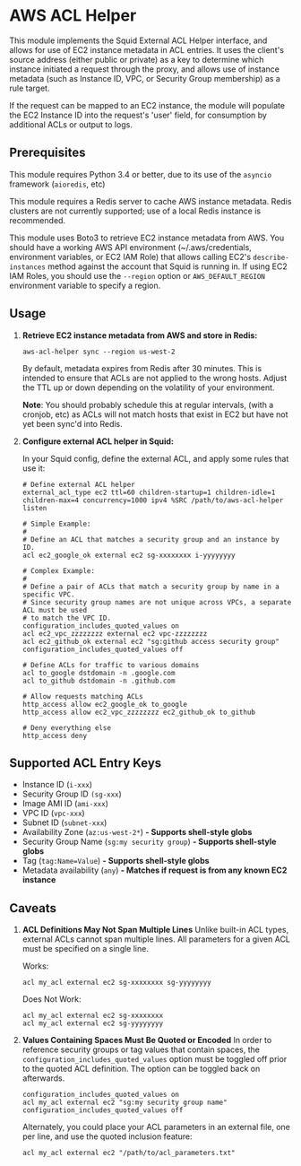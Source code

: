 AWS ACL Helper
==============

This module implements the Squid External ACL Helper interface, and allows for
use of EC2 instance metadata in ACL entries. It uses the client's source
address (either public or private) as a key to determine which instance 
initiated a request through the proxy, and allows use of instance metadata
(such as Instance ID, VPC, or Security Group membership) as a rule target.

If the request can be mapped to an EC2 instance, the module will populate
the EC2 Instance ID into the request's 'user' field, for consumption by
additional ACLs or output to logs.

Prerequisites
-------------

This module requires Python 3.4 or better, due to its use of the `asyncio`
framework (`aioredis`, etc)

This module requires a Redis server to cache AWS instance metadata. Redis 
clusters are not currently supported; use of a local Redis instance is
recommended.

This module uses Boto3 to retrieve EC2 instance metadata from AWS. You should 
have a working AWS API environment (~/.aws/credentials, environment variables,
or EC2 IAM Role) that allows calling EC2's `describe-instances` method
against the account that Squid is running in. If using EC2 IAM Roles, you 
should use the `--region` option or `AWS_DEFAULT_REGION` environment variable
to specify a region.

Usage
-----

1. **Retrieve EC2 instance metadata from AWS and store in Redis:**

   `aws-acl-helper sync --region us-west-2`

    By default, metadata expires from Redis after 30 minutes. This is intended
    to ensure that ACLs are not applied to the wrong hosts. Adjust the TTL up
    or down depending on the volatility of your environment.

    **Note**: You should probably schedule this at regular intervals, (with a
    cronjob, etc) as ACLs will not match hosts that exist in EC2 but have not
    yet been sync'd into Redis.

2. **Configure external ACL helper in Squid:**

    In your Squid config, define the external ACL, and apply some rules that
    use it:
    ```
    # Define external ACL helper
    external_acl_type ec2 ttl=60 children-startup=1 children-idle=1 children-max=4 concurrency=1000 ipv4 %SRC /path/to/aws-acl-helper listen
    
    # Simple Example:
    #
    # Define an ACL that matches a security group and an instance by ID.
    acl ec2_google_ok external ec2 sg-xxxxxxxx i-yyyyyyyy

    # Complex Example:
    #
    # Define a pair of ACLs that match a security group by name in a specific VPC.
    # Since security group names are not unique across VPCs, a separate ACL must be used
    # to match the VPC ID.
    configuration_includes_quoted_values on
    acl ec2_vpc_zzzzzzzz external ec2 vpc-zzzzzzzz
    acl ec2_github_ok external ec2 "sg:github access security group"
    configuration_includes_quoted_values off
    
    # Define ACLs for traffic to various domains
    acl to_google dstdomain -n .google.com
    acl to_github dstdomain -n .github.com
    
    # Allow requests matching ACLs
    http_access allow ec2_google_ok to_google
    http_access allow ec2_vpc_zzzzzzzz ec2_github_ok to_github
    
    # Deny everything else
    http_access deny
    ```
    
Supported ACL Entry Keys
------------------------
 * Instance ID (`i-xxx`)
 * Security Group ID `(sg-xxx`)
 * Image AMI ID (`ami-xxx`)
 * VPC ID (`vpc-xxx`)
 * Subnet ID (`subnet-xxx`)
 * Availability Zone (`az:us-west-2*`)          **- Supports shell-style globs**
 * Security Group Name (`sg:my security group`) **- Supports shell-style globs**
 * Tag (`tag:Name=Value`)                       **- Supports shell-style globs**
 * Metadata availability (`any`)                **- Matches if request is from any known EC2 instance**

Caveats
-------
1. **ACL Definitions May Not Span Multiple Lines**
    Unlike built-in ACL types, external ACLs cannot span multiple lines.
    All parameters for a given ACL must be specified on a single line.

    Works:
    ```
    acl my_acl external ec2 sg-xxxxxxxx sg-yyyyyyyy
    ```

    Does Not Work:
    ```
    acl my_acl external ec2 sg-xxxxxxxx
    acl my_acl external ec2 sg-yyyyyyyy
    ```

2. **Values Containing Spaces Must Be Quoted or Encoded**
   In order to reference security groups or tag values that contain spaces,
   the `configuration_includes_quoted_values` option must be toggled off prior
   to the quoted ACL definition. The option can be toggled back on afterwards.
   ```
   configuration_includes_quoted_values on
   acl my_acl external ec2 "sg:my security group name"
   configuration_includes_quoted_values off
   ```

   Alternately, you could place your ACL parameters in an external file, one
   per line, and use the quoted inclusion feature:
   ```
   acl my_acl external ec2 "/path/to/acl_parameters.txt"
   ```
